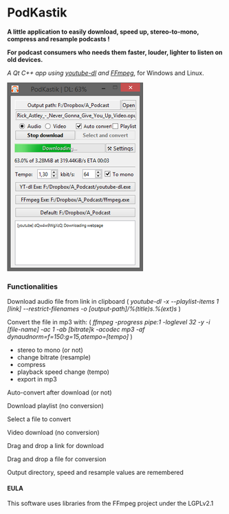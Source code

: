 # PodKastik
**A little application to easily download, speed up, stereo-to-mono, compress and resample podcasts !**

**For podcast consumers who needs them faster, louder, lighter to listen on old devices.**

*A Qt C++ app using [youtube-dl](https://github.com/ytdl-org/youtube-dl/blob/master/README.md#options) and [FFmpeg](https://ffmpeg.org/documentation.html)*, for Windows and Linux.

![Look!](/src/screenshot.PNG?raw=true "Screenshot")

### Functionalities ###
Download audio file from link in clipboard ( *youtube-dl -x --playlist-items 1 [link] --restrict-filenames -o [output-path]/%(title)s.%(ext)s* )

Convert the file in mp3 with: ( *ffmpeg -progress pipe:1 -loglevel 32 -y -i [file-name] -ac 1 -ab [bitrate]k -acodec mp3 -af dynaudnorm=f=150:g=15,atempo=[tempo]* )

- stereo to mono (or not)
- change bitrate (resample)
- compress
- playback speed change (tempo)
- export in mp3

Auto-convert after download (or not)

Download playlist (no conversion)

Select a file to convert

Video download (no conversion)

Drag and drop a link for download

Drag and drop a file for conversion

Output directory, speed and resample values are remembered


#### EULA ####
This software uses libraries from the FFmpeg project under the LGPLv2.1
